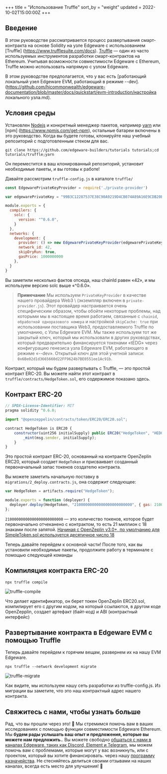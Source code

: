 +++
title = "Использование Truffle"
sort_by = "weight"
updated = 2022-10-02T15:00:00Z
+++

## Введение

В этом руководстве рассматривается процесс развертывания смарт-контракта на основе Solidity на узле Edgeware с использованием [Truffle] (https://www.trufflesuite.com/docs). [Truffle](https://www.trufflesuite.com/docs) — один из часто используемых инструментов разработки смарт-контрактов на Ethereum. Учитывая возможности совместимости Edgeware с Ethereum, Truffle можно использовать напрямую с узлом Edgeware.

В этом руководстве предполагается, что у вас есть [работающий локальный узел Edgeware EVM, работающий в режиме --dev].(https://github.com/hicommonwealth/edgeware-documentation/blob/master/docs/quickstart/evm-introduction/настройка локального узла.md).

## Условия среды

Установлен [Nodejs](https://nodejs.org/en/) и конкретный менеджер пакетов, например [yarn](https://classic.yarnpkg.com/en/docs/install/#mac-stable) или [npm] (https://www.npmjs.com/get-npm), остальные батареи включены в это руководство. Когда вы будете готовы, клонируйте наш учебный репозиторий с подготовленным стеком для вас.

```
git clone https://github.com/edgeware-builders/tutorials tutorials;cd tutorials/truffle;yarn
```

Он переместится в ваш клонированный репозиторий, установит необходимые пакеты, и вы готовы к работе!

Давайте рассмотрим `truffle-config.js` в каталоге `truffle/`

```javascript
const EdgewarePrivateKeyProvider = require('./private-provider')

var edgewarePrivateKey = "99B3C12287537E38C90A9219D4CB074A89A16E9CDB20BF85728EBD97C343E342";

module.exports = {
  compilers: {
    solc: {
      version: "^0.6.0",
    }
  },
  networks: {
    development: {
      provider: () => new EdgewarePrivateKeyProvider(edgewarePrivateKey, "http://localhost:9933/", 42),
      network_id: 42,
      skipDryRun: true,
      gasPrice: 1000000000
    },
  } 
}
```

Вы заметили несколько фактов отсюда, наш chainId равен «42», и мы используем версию solc выше «^0.6.0».

> **Примечание** Мы используем `PrivateKeyProvider` в качестве нашего провайдера Web3 \ (экземпляр включен в `private-provider.js`\). Этот провайдер настраивается очень специфическим образом, чтобы обойти некоторые проблемы, над которыми мы в настоящее время работаем, связанные с `chainid`, `обработкой одноразового номера` и настройкой `skipCache: true` при использовании поставщика Web3, предоставляемого Truffle по умолчанию, с Узлы Edgeware EVM. Мы также используем тот же закрытый ключ, который мы использовали в других руководствах, который предварительно финансируется токенами «tEDG» через конфигурацию генезиса узла Edgeware EVM, работающего в режиме «--dev». Открытый ключ для этой учетной записи: `0x6Be02d1d3665660d22FF9624b7BE0551ee1Ac91b`.

Контракт, который мы будем развертывать с Truffle, — это простой контракт ERC-20. Вы можете найти этот контракт в `truffle/contracts/HedgeToken.sol`, его содержимое показано здесь.

## Контракт ERC-20

```javascript
// SPDX-License-Identifier: MIT
pragma solidity ^0.6.0;

import "@openzeppelin/contracts/token/ERC20/ERC20.sol";

contract HedgeToken is ERC20 {
    constructor(uint256 initialSupply) public ERC20("HedgeToken", "HEDGE") {
        _mint(msg.sender, initialSupply);
    }
}
```

Это простой контракт ERC-20, основанный на контракте OpenZeplin ERC20, который создает `HedgeToken` и присваивает созданный первоначальный запас токенов создателю контракта.

Вы можете заметить начальную поставку в `migrations/2_deploy.contracts.js`, она содержит следующее:

```javascript
var HedgeToken = artifacts.require("HedgeToken");

module.exports = function (deployer) {
  deployer.deploy(HedgeToken, "21000000000000000000000000", { gas: 2100000000 });
};
```

`21000000000000000000000000` — это количество токенов, которое будет первоначально отчеканено с контрактом, то есть 21 миллион с 18 знаками после запятой. [Начиная с OpenZeplin v3.0+, по умолчанию для SimpleToken.sol используется десятичное число 18](https://docs.openzeppelin.com/contracts/3.x/api/token/erc20#ERC20-_setupDecimals-uint8-)

Теперь давайте перейдем к основной части! После того, как вы установили необходимые пакеты, продолжите работу в терминале с помощью следующей команды

## Компиляция контракта ERC-20

```
npx truffle compile
```

![truffle-compile](../../.gitbook/assets/truffle-compile.png)

Что делает идентификатор, он берет токен OpenZeplin ERC20.sol, компилирует его с другим кодом, на который ссылаются, в другом коде OpenZepplin, создает артефакт \(байт-код\) и ABI \(контрактный интерфейс\)

## Развертывание контракта в Edgeware EVM с помощью Truffle

Теперь давайте перейдем к горячим вещам, развернем их на нашу EVM Edgeware.

```
npx truffle --network development migrate
```

![truffle-migrate](../../.gitbook/assets/truffle-migrate.png)

Как видите, мы используем нашу сеть разработки из truffle-config.js. Из миграции вы заметите, что это наш контрактный адрес нашего контракта.

## Свяжитесь с нами, чтобы узнать больше

Рад, что вы прошли через это! 🥰 Мы стремимся помочь вам в ваших исследованиях с помощью функции совместимости Edgeware Ethereum. Мы **будем рады услышать ваш опыт и предложения, которые вы можете нам предложить.**. Вы можете свободно [общаться с нами в каналах Edgeware, таких как Discord, Element и Telegram](https://linktr.ee/edg_developers), мы можем помочь вам с проблемами, которые могут у вас возникнуть, или с проектом, который вы хотите финансировать. через нашу [программу казначейства](https://docs.edgewa.re/edgeware-runtime/treasury). Не стесняйтесь делиться своими отзывами на наших каналах, всегда есть место для улучшения! 🙌
